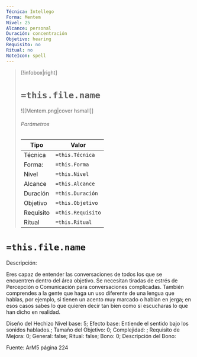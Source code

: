 ```yaml
---
Técnica: Intellego
Forma: Mentem
Nivel: 25
Alcance: personal 
Duración: concentración  
Objetivo: hearing
Requisito: no
Ritual: no
NoteIcon: spell
---
```


> [!infobox|right]
> # `=this.file.name`
> ![[Mentem.png|cover hsmall]]
> ###### Parámetros
> Tipo |  Valor |
> ---|---|
> Técnica  | `=this.Técnica`  |
> Forma: | `=this.Forma`  |
> Nivel | `=this.Nivel`  |
> Alcance | `=this.Alcance` |
> Duración | `=this.Duración` |
> Objetivo | `=this.Objetivo` |
> Requisito | `=this.Requisito` |
> Ritual | `=this.Ritual` |

# `=this.file.name`
Descripción: <p>Eres capaz de entender las conversaciones de todos los que se encuentren dentro del área objetivo. Se necesitan tiradas de estrés de Percepción o Comunicación para conversaciones complicadas. También comprendes a la gente que haga un uso diferente de una lengua que hablas, por ejemplo, si tienen un acento muy marcado o hablan en jerga; en esos casos sabes lo que quieren decir tan bien como si escucharas lo que han dicho en realidad.</p>

Diseño del Hechizo
Nivel base: 5; Efecto base: Entiende el sentido bajo los sonidos hablados.;  Tamaño del Objetivo: 0; Complejidad: ; Requisito de Mejora: 0; General: false; Ritual: false; Bono: 0; Descripción del Bono: 

Fuente: ArM5 página 224